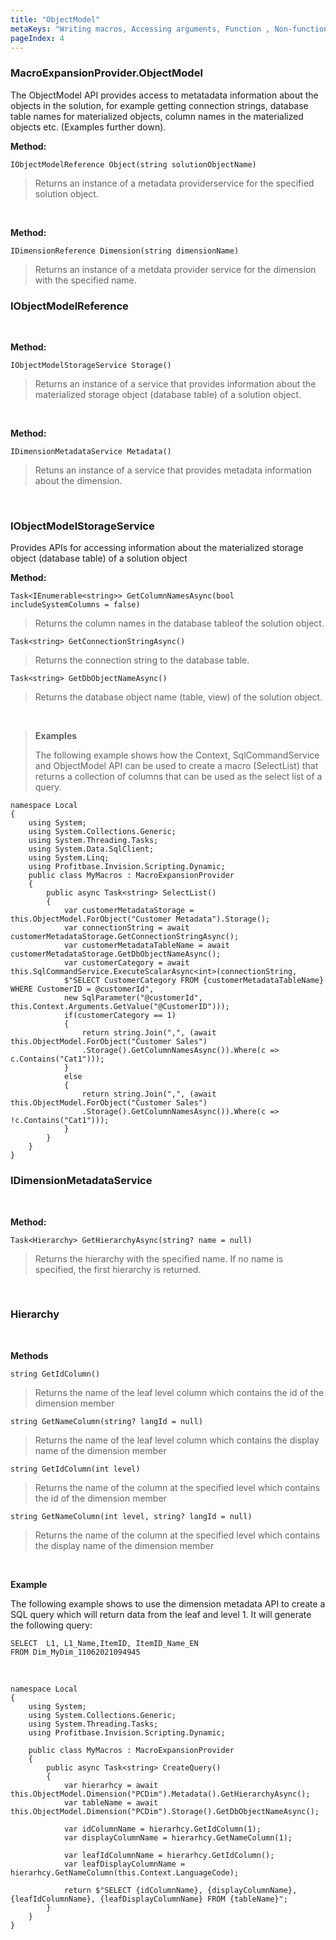 ```yaml
---
title: "ObjectModel"
metaKeys: "Writing macros, Accessing arguments, Function , Non-function macros, Expansion, MacroExpansionProvider API, SqlCommandService, ObjectModel "
pageIndex: 4
---
```






### MacroExpansionProvider.ObjectModel

The ObjectModel API provides access to metatadata information about the objects in the solution, for example getting connection strings, database table names for materialized objects, column names in the materialized objects etc. (Examples further down).
<br/>

**Method:**

``IObjectModelReference Object(string solutionObjectName)``
>Returns an instance of a metadata providerservice for the specified solution object.

<br/>


**Method:**

``IDimensionReference Dimension(string dimensionName)``
>Returns an instance of a metdata provider service for the dimension with the specified name.


### IObjectModelReference
<br/>

**Method:**

``IObjectModelStorageService Storage()``
>Returns an instance of a service that provides information about the materialized storage object (database table) of a solution object.

<br/>

**Method:**

``IDimensionMetadataService Metadata()``
>Retuns an instance of a service that provides metadata information about the dimension.

<br/>






### IObjectModelStorageService

Provides APIs for accessing information about the materialized storage object (database table) of a solution object
<br/>

**Method:**

``Task<IEnumerable<string>> GetColumnNamesAsync(bool includeSystemColumns = false)``
>Returns the column names in the database tableof the solution object.

``Task<string> GetConnectionStringAsync()``
>Returns the connection string to the database table.

``Task<string> GetDbObjectNameAsync()``
>Returns the database object name (table, view) of the solution object.


<br/>

>**Examples**
>
>The following example shows how the Context, SqlCommandService and ObjectModel API can be used to create a macro (SelectList) that returns a collection of columns that can be used as the select list of a query.
>
>
    namespace Local
    {
        using System; 
        using System.Collections.Generic;
        using System.Threading.Tasks;
        using System.Data.SqlClient;
        using System.Linq;
        using Profitbase.Invision.Scripting.Dynamic;
        public class MyMacros : MacroExpansionProvider
        {           
            public async Task<string> SelectList()
            {
                var customerMetadataStorage = this.ObjectModel.ForObject("Customer Metadata").Storage();
                var connectionString = await customerMetadataStorage.GetConnectionStringAsync();
                var customerMetadataTableName = await customerMetadataStorage.GetDbObjectNameAsync();
                var customerCategory = await this.SqlCommandService.ExecuteScalarAsync<int>(connectionString,  
                $"SELECT CustomerCategory FROM {customerMetadataTableName} WHERE CustomerID = @customerId", 
                new SqlParameter("@customerId", this.Context.Arguments.GetValue("@CustomerID")));
                if(customerCategory == 1)
                {
                    return string.Join(",", (await this.ObjectModel.ForObject("Customer Sales")  
                    .Storage().GetColumnNamesAsync()).Where(c => c.Contains("Cat1")));
                }
                else
                {
                    return string.Join(",", (await this.ObjectModel.ForObject("Customer Sales")  
                    .Storage().GetColumnNamesAsync()).Where(c => !c.Contains("Cat1")));
                }
            }
        }
    }



### IDimensionMetadataService
<br/>

**Method:**

``Task<Hierarchy> GetHierarchyAsync(string? name = null)``
>Returns the hierarchy with the specified name. If no name is specified, the first hierarchy is returned.

<br/>

### Hierarchy
<br/>

**Methods**

``string GetIdColumn()``
>Returns the name of the leaf level column which contains the id of the dimension member

``string GetNameColumn(string? langId = null)``
>Returns the name of the leaf level column which contains the display name of the dimension member

``string GetIdColumn(int level)``
>Returns the name of the column at the specified level which contains the id of the dimension member

``string GetNameColumn(int level, string? langId = null)``
>Returns the name of the column at the specified level which contains the display name of the dimension member

<br/>

**Example**

The following example shows to use the dimension metadata API to create a SQL query which will return data from the leaf and level 1.
It will generate the following query:

```
SELECT  L1, L1_Name,ItemID, ItemID_Name_EN 
FROM Dim_MyDim_11062021094945 
```
<br/>

```
namespace Local
{
    using System; 
    using System.Collections.Generic;
    using System.Threading.Tasks;
    using Profitbase.Invision.Scripting.Dynamic;
    
    public class MyMacros : MacroExpansionProvider
    {    
        public async Task<string> CreateQuery()
        {
            var hierarhcy = await this.ObjectModel.Dimension("PCDim").Metadata().GetHierarchyAsync();
            var tableName = await this.ObjectModel.Dimension("PCDim").Storage().GetDbObjectNameAsync();
            
            var idColumnName = hierarhcy.GetIdColumn(1);
            var displayColumnName = hierarhcy.GetNameColumn(1);
            
            var leafIdColumnName = hierarhcy.GetIdColumn();
            var leafDisplayColumnName = hierarhcy.GetNameColumn(this.Context.LanguageCode);
            
            return $"SELECT {idColumnName}, {displayColumnName},{leafIdColumnName}, {leafDisplayColumnName} FROM {tableName}";
        }
    }
}
```

